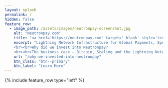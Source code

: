 ```yaml
---
layout: splash
permalink: /
hidden: false
feature_row:
  - image_path: /assets/images/neutronpay-screenshot.jpg
    alt: "Neutronpay.com"
    title: "<a href='https://neutronpay.com' target='_blank' style='text-decoration: none'>Neutronpay</a>"
    excerpt: "Lightning Network Infrastructure for Global Payments, Spending, Remittances, Payouts.
    <br><br>Why did we invest into Neutronpay?
    <br><br>The business case – Bitcoin, Scaling and the Lightning Network."
    url: "/why-we-invested-into-neutronpay" 
    btn_class: "btn--primary"
    btn_label: "Learn More"    
---
```


{% include feature_row type="left" %}